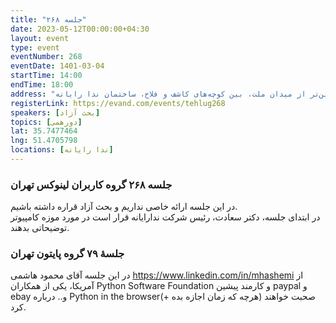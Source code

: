 ```yaml
---
title: "جلسه ۲۶۸"
date: 2023-05-12T00:00:00+04:30
layout: event
type: event
eventNumber: 268
eventDate: 1401-03-04
startTime: 14:00
endTime: 18:00
address: "خیابان استاد حسن بنا، پایین‌تر از میدان ملت، بین کوچه‌های کاشف و فلاح، ساختمان ندا رایانه"
registerLink: https://evand.com/events/tehlug268
speakers: [بحث آزاد]
topics: [دورهمی]
lat: 35.7477464
lng: 51.4705798
locations: [ندا رایانه]
---
```

### جلسه ۲۶۸ گروه کاربران لینوکس تهران  
در این جلسه ارائه خاصی نداریم و بحث آزاد قراره داشته باشیم.  
در ابتدای جلسه، دکتر سعادت، رئیس شرکت ندارایانه قرار است در مورد موزه کامپیوتر توضیحاتی بدهند.  

### جلسهٔ ۷۹ گروه پایتون تهران  
در این جلسه آقای محمود هاشمی https://www.linkedin.com/in/mhashemi از آمریکا، یکی از همکاران Python Software Foundation و کارمند پیشین paypal و ebay و.. درباره Python in the browser(+ هرچه که زمان اجازه بده) صحبت خواهند کرد.